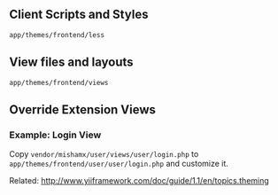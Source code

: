 ## Client Scripts and Styles

`app/themes/frontend/less`


## View files and layouts

`app/themes/frontend/views`


## Override Extension Views

### Example: Login View

Copy `vendor/mishamx/user/views/user/login.php` to `app/themes/frontend/user/user/login.php` and customize it.

Related: http://www.yiiframework.com/doc/guide/1.1/en/topics.theming
